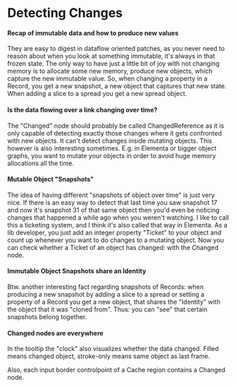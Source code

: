 # Detecting Changes  

#### Recap of immutable data and how to produce new values
They are easy to digest in dataflow oriented patches, as you never need to reason about when you look at something immutable, it's always in that frozen state. The only way to have just a little bit of joy with not changing memory is to allocate some new memory, produce new objects, which capture the new immutable value.
So, when changing a property in a Record, you get a new snapshot, a new object that captures that new state. When adding a slice to a spread you get a new spread object.

#### Is the data flowing over a link changing over time?
The "Changed" node should probably be called ChangedReference as it is only capable of detecting exactly those changes where it gets confronted with new objects. It can't detect changes inside mutating objects. This however is also interesting sometimes. E.g. in Elementa or bigger object graphs, you want to mutate your objects in order to avoid huge memory allocations all the time. 

#### Mutable Object "Snapshots" 
The idea of having different "snapshots of object over time" is just very nice. If there is an easy way to detect that last time you saw snapshot 17 and now it's snapshot 31 of that same object then you'd even be noticing changes that happened a while ago when you weren't watching. I like to call this a ticketing system, and I think it's also called that way in Elementa. As a lib developer, you just add an integer property "Ticket" to your object and count up whenever you want to do changes to a mutating object. Now you can check whether a Ticket of an object has changed: with the Changed node.

#### Immutable Object Snapshots share an Identity
Btw. another interesting fact regarding snapshots of Records: when producing a new snapshot by adding a slice to a spread or setting a property of a Record you get a new object, that shares the "Identity" with the object that it was "cloned from". Thus: you can "see" that certain snapshots belong together. 

#### Changed nodes are everywhere
In the tooltip the "clock" also visualizes whether the data changed. Filled means changed object, stroke-only means same object as last frame.

Also, each input border controlpoint of a Cache region contains a Changed node.